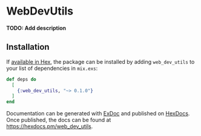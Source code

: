 # WebDevUtils

**TODO: Add description**

## Installation

If [available in Hex](https://hex.pm/docs/publish), the package can be installed
by adding `web_dev_utils` to your list of dependencies in `mix.exs`:

```elixir
def deps do
  [
    {:web_dev_utils, "~> 0.1.0"}
  ]
end
```

Documentation can be generated with [ExDoc](https://github.com/elixir-lang/ex_doc)
and published on [HexDocs](https://hexdocs.pm). Once published, the docs can
be found at <https://hexdocs.pm/web_dev_utils>.


